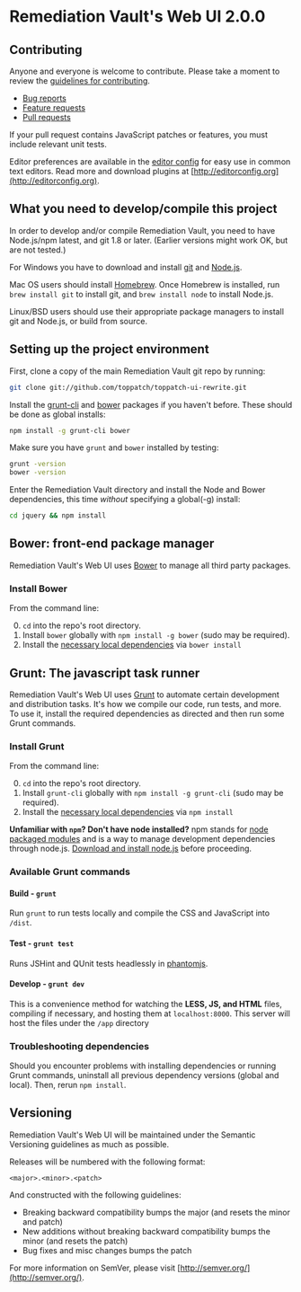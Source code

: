 # Remediation Vault's Web UI 2.0.0

## Contributing

Anyone and everyone is welcome to contribute. Please take a moment to review the [guidelines for contributing](CONTRIBUTING.md).

* [Bug reports](CONTRIBUTING.md#bugs)
* [Feature requests](CONTRIBUTING.md#features)
* [Pull requests](CONTRIBUTING.md#pull-requests)

If your pull request contains JavaScript patches or features, you must include relevant unit tests.

Editor preferences are available in the [editor config](.editorconfig) for easy use in common text editors. Read more and download plugins at [http://editorconfig.org](http://editorconfig.org).

## What you need to develop/compile this project

In order to develop and/or compile Remediation Vault, you need to have Node.js/npm latest, and git 1.8 or later. (Earlier versions might work OK, but are not tested.)

For Windows you have to download and install [git](http://git-scm.com/downloads) and [Node.js](http://nodejs.org/download/).

Mac OS users should install [Homebrew](http://mxcl.github.com/homebrew/). Once Homebrew is installed, run `brew install git` to install git,
and `brew install node` to install Node.js.

Linux/BSD users should use their appropriate package managers to install git and Node.js, or build from source.

## Setting up the project environment

First, clone a copy of the main Remediation Vault git repo by running:

```bash
git clone git://github.com/toppatch/toppatch-ui-rewrite.git
```

Install the [grunt-cli](http://gruntjs.com/getting-started#installing-the-cli) and [bower](http://bower.io/) packages if you haven't before. These should be done as global installs:

```bash
npm install -g grunt-cli bower
```

Make sure you have `grunt` and `bower` installed by testing:

```bash
grunt -version
bower -version
```

Enter the Remediation Vault directory and install the Node and Bower dependencies, this time *without* specifying a global(-g) install:

```bash
cd jquery && npm install
```

## Bower: front-end package manager

Remediation Vault's Web UI uses [Bower](http://bower.io) to manage all third party packages.

### Install Bower

From the command line:

0. `cd` into the repo's root directory.
1. Install `bower` globally with `npm install -g bower` (sudo may be required).
2. Install the [necessary local dependencies](bower.json) via `bower install`

## Grunt: The javascript task runner

Remediation Vault's Web UI uses [Grunt](http://gruntjs.com/) to automate certain development and distribution tasks. It's how we compile our code, run tests, and more. To use it, install the required dependencies as directed and then run some Grunt commands.

### Install Grunt

From the command line:

0. `cd` into the repo's root directory.
1. Install `grunt-cli` globally with `npm install -g grunt-cli`  (sudo may be required).
2. Install the [necessary local dependencies](package.json) via `npm install`

**Unfamiliar with `npm`? Don't have node installed?** npm stands for [node packaged modules](http://npmjs.org/) and is a way to manage development dependencies through node.js. [Download and install node.js](http://nodejs.org/download/) before proceeding.

### Available Grunt commands

#### Build - `grunt`
Run `grunt` to run tests locally and compile the CSS and JavaScript into `/dist`.

#### Test - `grunt test`
Runs JSHint and QUnit tests headlessly in [phantomjs](https://github.com/ariya/phantomjs/).

#### Develop - `grunt dev`
This is a convenience method for watching the **LESS, JS, and HTML** files, compiling if necessary, and hosting them at `localhost:8000`. This server will host the files under the `/app` directory

### Troubleshooting dependencies

Should you encounter problems with installing dependencies or running Grunt commands, uninstall all previous dependency versions (global and local). Then, rerun `npm install`.

## Versioning

Remediation Vault's Web UI will be maintained under the Semantic Versioning guidelines as much as possible.

Releases will be numbered with the following format:

`<major>.<minor>.<patch>`

And constructed with the following guidelines:

* Breaking backward compatibility bumps the major (and resets the minor and patch)
* New additions without breaking backward compatibility bumps the minor (and resets the patch)
* Bug fixes and misc changes bumps the patch

For more information on SemVer, please visit [http://semver.org/](http://semver.org/).
